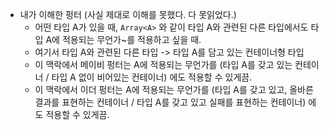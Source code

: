 - 내가 이해한 펑터 (사실 제대로 이해를 못했다. 다 못읽었다.)
  - 어떤 타입 A가 있을 때, `Array<A>` 와 같이 타입 A와 관련된 다른 타입에서도 타입 A에 적용되는 무언가~를 적용하고 싶을 때.
  - 여기서 타입 A와 관련된 다른 타입 -> 타입 A를 담고 있는 컨테이너형 타입
  - 이 맥락에서 메이비 펑터는 A에 적용되는 무언가를 (타입 A를 갖고 있는 컨테이너 / 타입 A 없이 비어있는 컨테이너) 에도 적용할 수 있게끔.
  - 이 맥락에서 이더 펑터는 A에 적용되는 무언가를 (타입 A를 갖고 있고, 올바른 결과를 표현하는 컨테이너 / 타입 A를 갖고 있고 실패를 표현하는 컨테이너) 에도 적용할 수 있게끔.
